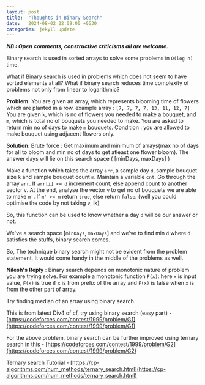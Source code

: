 ```yaml
---
layout: post
title:  "Thoughts in Binary Search"
date:   2024-08-02 22:09:00 +0530
categories: jekyll update
---
```


_**NB : Open comments, constructive criticisms all are welcome.**_ 

Binary search is used in sorted arrays to solve some problems in `O(log n)` time. 

What if Binary search is used in problems which does not seem to have sorted elements at all? 
What if binary search reduces time complexity of problems not only from linear to logarithmic?

**Problem:**
You are given an array, which represents blooming time of flowers which are planted in a row.
example array : `[7, 7, 7, 7, 13, 11, 12, 7]`
You are given `k`, which is  no of flowers you needed to make a bouquet, and `m`, which is total no of bouquets you needed to make.
You are asked to return min no of days to make `m` bouquets.
Condition : you are allowed to make bouquet using adjacent flowers only.  

**Solution**: 
Brute force : Get maximum and minimum of arrays(max no of days for all to bloom and min no of days to get atleast one flower bloom). The answer days will lie on this search space ( [minDays, maxDays] )

Make a function which takes the array `arr`, a sample day `d`,  sample bouquet size `k` and sample bouquet count `m`. Maintain a variable `cnt`. Go through the array `arr`. If `arr[i] <= d`  increment count, else append count to another vector `v`. At the end, analyse the vector `v` to get no of bouquets we are able to make `m'`. If `m' >= m` return `true`, else return `false`.
(well you could optimise the code by not taking `v`, ik)


So, this function can be used to know whether a day `d` will be our answer or not. 

We've a search space [`minDays`, `maxDays`] and we've to find min `d` where `d` satisfies the stuffs, binary search comes. 

So, The technique binary search might not be evident from the problem statement, It would come handy in the middle of the problems as well.

**Nilesh's Reply** : Binary search depends on monotonic nature of problem you are trying solve. 
For example a monotonic function `F(x)`: 
here `x` is input value, `F(x)` is true if `x` is from prefix of the array and `F(x)` is false when `x`  is from the other part of array.

Try finding median of an array using binary search.

This is from latest Div4 of cf, try using binary search (easy part) - [https://codeforces.com/contest/1999/problem/G1](https://codeforces.com/contest/1999/problem/G1)

For the above problem, binary search can be further improved using ternary search in this -  [https://codeforces.com/contest/1999/problem/G2](https://codeforces.com/contest/1999/problem/G2)

Ternary search Tutorial - [https://cp-algorithms.com/num_methods/ternary_search.html](https://cp-algorithms.com/num_methods/ternary_search.html)

[jekyll-docs]: https://jekyllrb.com/docs/home
[jekyll-gh]:   https://github.com/jekyll/jekyll
[jekyll-talk]: https://talk.jekyllrb.com/
